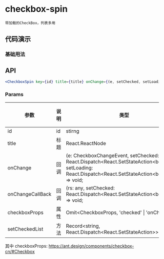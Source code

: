 # checkbox-spin

`带加载的CheckBox，列表多用`


## 代码演示

### 基础用法


## API
```jsx | pure
<CheckboxSpin key={id} title={title} onChange={(e, setChecked, setLoading) => onChange(e, setChecked, setLoading, id)} checked={checked} />
```


### Params
| 参数             | 说明 | 类型                                                                                                                                                          | 默认值 |
| ---------------- | ---- | ------------------------------------------------------------------------------------------------------------------------------------------------------------- | ------ |
| id               | id   | stirng                                                                                                                                                        | -      |
| title            | 标题 | React.ReactNode                                                                                                                                               | -      |
| onChange         | 回调 | (e: CheckboxChangeEvent, setChecked: React.Dispatch\<React.SetStateAction<boolean\>\>, setLoading: React.Dispatch\<React.SetStateAction<boolean\>\>) => void; | -      |
| onChangeCallBack | 回调 | (rs: any, setChecked: React.Dispatch\<React.SetStateAction<boolean\>\>) => void;                                                                              | -      |
| checkboxProps    | 属性 | Omit<CheckboxProps, \'checked\' \| \'onChange\'>;                                                                                                             | -      |
| setCheckedList   | 方法 | Record<string, React.Dispatch<React.SetStateAction<boolean>>>;                                                                                                | -      |

其中 checkboxProps: https://ant.design/components/checkbox-cn/#Checkbox

